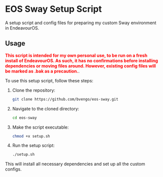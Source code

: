 # EOS Sway Setup Script
A setup script and config files for preparing my custom Sway environment in EndeavourOS.

## Usage
<span style="color:red">**This script is intended for my own personal use, to be run on a fresh install of EndeavourOS. As such, it has no confirmations before installing dependencies or moving files around. However, existing config files will be marked as .bak as a precaution.**</span>.

To use this setup script, follow these steps:

1. Clone the repository:
   ```bash
   git clone https://github.com/bvengo/eos-sway.git
   ```

2. Navigate to the cloned directory:
   ```bash
   cd eos-sway
   ```

3. Make the script executable:
   ```bash
   chmod +x setup.sh
   ```

4. Run the setup script:
   ```bash
   ./setup.sh
   ```

This will install all necessary dependencies and set up all the custom configs.
